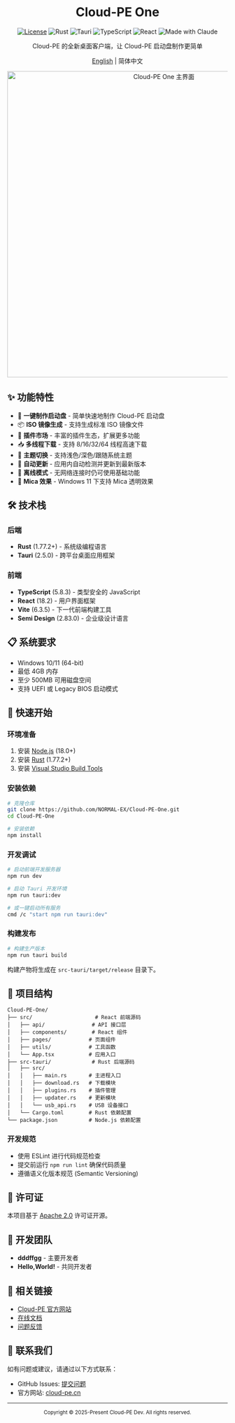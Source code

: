 <div align="center"><h1>Cloud-PE One</h1></div>

<div align="center">

  [![License](https://img.shields.io/badge/License-Apache%202.0-blue.svg)](LICENSE)
  ![Rust](https://img.shields.io/badge/Rust-1.77.2+-orange.svg?logo=rust)
  ![Tauri](https://img.shields.io/badge/Tauri-2.5.0-blue?logo=tauri)
  ![TypeScript](https://img.shields.io/badge/TypeScript-5.8.3-blue?logo=typescript)
  ![React](https://img.shields.io/badge/React-18.2-61dafb?logo=react)
  ![Made with Claude](https://img.shields.io/badge/Made%20with-Claude-5A67D8?logo=anthropic)

  <p>Cloud-PE 的全新桌面客户端，让 Cloud-PE 启动盘制作更简单</p>
  
  [English](README_en.md) | 简体中文
</div>

<div align="center">
  <img width="700" alt="Cloud-PE One 主界面" src="https://github.com/user-attachments/assets/8be153f0-a354-4854-8232-15a807e64529" />
</div>

## ✨ 功能特性

- 🚀 **一键制作启动盘** - 简单快速地制作 Cloud-PE 启动盘
- 📦 **ISO 镜像生成** - 支持生成标准 ISO 镜像文件
- 🔌 **插件市场** - 丰富的插件生态，扩展更多功能
- 📥 **多线程下载** - 支持 8/16/32/64 线程高速下载
- 🌙 **主题切换** - 支持浅色/深色/跟随系统主题
- 🔄 **自动更新** - 应用内自动检测并更新到最新版本
- 📴 **离线模式** - 无网络连接时仍可使用基础功能
- 🎨 **Mica 效果** - Windows 11 下支持 Mica 透明效果

## 🛠️ 技术栈

### 后端
- **Rust** (1.77.2+) - 系统级编程语言
- **Tauri** (2.5.0) - 跨平台桌面应用框架

### 前端
- **TypeScript** (5.8.3) - 类型安全的 JavaScript
- **React** (18.2) - 用户界面框架
- **Vite** (6.3.5) - 下一代前端构建工具
- **Semi Design** (2.83.0) - 企业级设计语言

## 📋 系统要求

- Windows 10/11 (64-bit)
- 最低 4GB 内存
- 至少 500MB 可用磁盘空间
- 支持 UEFI 或 Legacy BIOS 启动模式

## 🚀 快速开始

### 环境准备

1. 安装 [Node.js](https://nodejs.org/) (18.0+)
2. 安装 [Rust](https://www.rust-lang.org/) (1.77.2+)
3. 安装 [Visual Studio Build Tools](https://visualstudio.microsoft.com/visual-cpp-build-tools/)

### 安装依赖

```bash
# 克隆仓库
git clone https://github.com/NORMAL-EX/Cloud-PE-One.git
cd Cloud-PE-One

# 安装依赖
npm install
```

### 开发调试

```bash
# 启动前端开发服务器
npm run dev

# 启动 Tauri 开发环境
npm run tauri:dev

# 或一键启动所有服务
cmd /c "start npm run tauri:dev"
```

### 构建发布

```bash
# 构建生产版本
npm run tauri build
```

构建产物将生成在 `src-tauri/target/release` 目录下。

## 📁 项目结构

```
Cloud-PE-One/
├── src/                    # React 前端源码
│   ├── api/               # API 接口层
│   ├── components/        # React 组件
│   ├── pages/            # 页面组件
│   ├── utils/            # 工具函数
│   └── App.tsx           # 应用入口
├── src-tauri/             # Rust 后端源码
│   ├── src/
│   │   ├── main.rs       # 主进程入口
│   │   ├── download.rs   # 下载模块
│   │   ├── plugins.rs    # 插件管理
│   │   ├── updater.rs    # 更新模块
│   │   └── usb_api.rs    # USB 设备接口
│   └── Cargo.toml        # Rust 依赖配置
└── package.json          # Node.js 依赖配置
```

### 开发规范

- 使用 ESLint 进行代码规范检查
- 提交前运行 `npm run lint` 确保代码质量
- 遵循语义化版本规范 (Semantic Versioning)

## 📄 许可证

本项目基于 [Apache 2.0](LICENSE) 许可证开源。

## 👥 开发团队

- **dddffgg** - 主要开发者
- **Hello,World!** - 共同开发者

## 🔗 相关链接

- [Cloud-PE 官方网站](https://cloud-pe.cn/)
- [在线文档](https://docs.cloud-pe.cn/)
- [问题反馈](https://github.com/NORMAL-EX/Cloud-PE-One/issues)

## 📮 联系我们

如有问题或建议，请通过以下方式联系：

- GitHub Issues: [提交问题](https://github.com/NORMAL-EX/Cloud-PE-One/issues)
- 官方网站: [cloud-pe.cn](https://cloud-pe.cn/)

---

<div align="center">
  <sub>Copyright © 2025-Present Cloud-PE Dev. All rights reserved.</sub>
</div>
